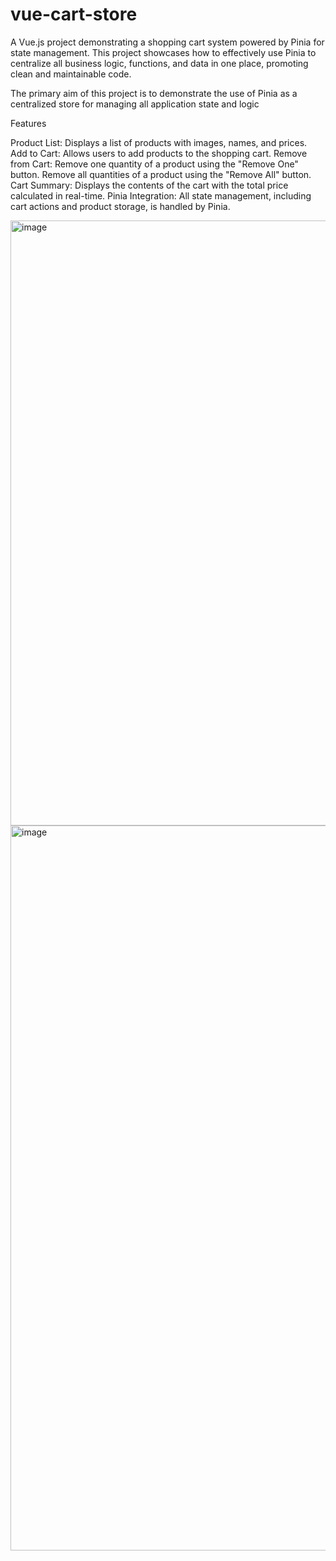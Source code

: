 # vue-cart-store
A Vue.js project demonstrating a shopping cart system powered by Pinia for state management. This project showcases how to effectively use Pinia to centralize all business logic, functions, and data in one place, promoting clean and maintainable code.

The primary aim of this project is to demonstrate the use of Pinia as a centralized store for managing all application state and logic

Features

Product List: Displays a list of products with images, names, and prices.
Add to Cart: Allows users to add products to the shopping cart.
Remove from Cart:
Remove one quantity of a product using the "Remove One" button.
Remove all quantities of a product using the "Remove All" button.
Cart Summary: Displays the contents of the cart with the total price calculated in real-time.
Pinia Integration: All state management, including cart actions and product storage, is handled by Pinia.

<img width="968" alt="image" src="https://github.com/user-attachments/assets/e1a21456-0c41-46e9-a8b9-9d5b82b5d9ce">

<img width="1160" alt="image" src="https://github.com/user-attachments/assets/1cadb2e9-2f35-4dc2-93c6-9ca12b9bb4fc">


